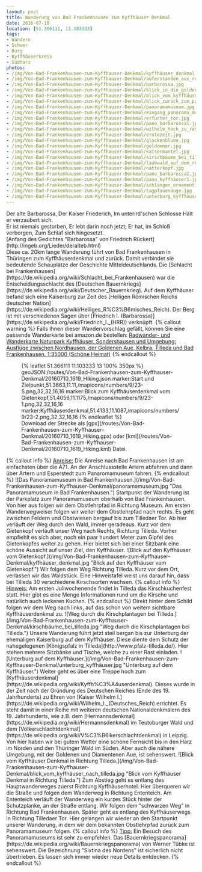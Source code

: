 ```yaml
---
layout: post
title: Wanderung von Bad Frankenhausen zum Kyffhäuser Denkmal
date: 2016-07-10
location: [51.366111, 11.103333]
tags:
- Wandern
- Schwer
- Burg
- Kyffhäuserkreis
- Südharz
photos:
- /img/Von-Bad-Frankenhausen-zum-Kyffhauser-Denkmal/kyffhäuser_denkmal.jpg
- /img/Von-Bad-Frankenhausen-zum-Kyffhauser-Denkmal/auferstanden_aus_ruinen.jpg
- /img/Von-Bad-Frankenhausen-zum-Kyffhauser-Denkmal/barbarossa.jpg
- /img/Von-Bad-Frankenhausen-zum-Kyffhauser-Denkmal/blick_in_die_goldene_aue.jpg
- /img/Von-Bad-Frankenhausen-zum-Kyffhauser-Denkmal/blick_vom_kyffhäuser_nach_tilleda.jpg
- /img/Von-Bad-Frankenhausen-zum-Kyffhauser-Denkmal/blick_zurück_zum_panoramamuseum.jpg
- /img/Von-Bad-Frankenhausen-zum-Kyffhauser-Denkmal/panoramamuseum.jpg
- /img/Von-Bad-Frankenhausen-zum-Kyffhauser-Denkmal/eingang_panorama_museum.jpg
- /img/Von-Bad-Frankenhausen-zum-Kyffhauser-Denkmal/erfurter_tor.jpg
- /img/Von-Bad-Frankenhausen-zum-Kyffhauser-Denkmal/pano_barbarossa1.jpg
- /img/Von-Bad-Frankenhausen-zum-Kyffhauser-Denkmal/wilhelm_hoch_zu_ross.jpg
- /img/Von-Bad-Frankenhausen-zum-Kyffhauser-Denkmal/erntezeit.jpg
- /img/Von-Bad-Frankenhausen-zum-Kyffhauser-Denkmal/glockenblume.jpg
- /img/Von-Bad-Frankenhausen-zum-Kyffhauser-Denkmal/goldammer.jpg
- /img/Von-Bad-Frankenhausen-zum-Kyffhauser-Denkmal/kaisermantel.jpg
- /img/Von-Bad-Frankenhausen-zum-Kyffhauser-Denkmal/kirschbäume_bei_tilleda.jpg
- /img/Von-Bad-Frankenhausen-zum-Kyffhauser-Denkmal/laubwald_auf_dem_rückweg.jpg
- /img/Von-Bad-Frankenhausen-zum-Kyffhauser-Denkmal/natterkopf.jpg
- /img/Von-Bad-Frankenhausen-zum-Kyffhauser-Denkmal/pano_barbarossa2.jpg
- /img/Von-Bad-Frankenhausen-zum-Kyffhauser-Denkmal/pano_kyffhäuser1.jpg
- /img/Von-Bad-Frankenhausen-zum-Kyffhauser-Denkmal/schlangen_ornamentik.jpg
- /img/Von-Bad-Frankenhausen-zum-Kyffhauser-Denkmal/tagpfauenauge.jpg
- /img/Von-Bad-Frankenhausen-zum-Kyffhauser-Denkmal/unterburg_kyffhäuser.jpg
---
```

<div class="container"><div class="col-sm-4">Der alte Barbarossa,
  Der Kaiser Friederich,
  Im unterird'schen Schlosse
  Hält er verzaubert sich.</div><div class="col-sm-4">Er ist niemals gestorben,
  Er lebt darin noch jetzt;
  Er hat, im Schloß verborgen,
  Zum Schlaf sich hingesetzt.</div>
  <div class="col-sm-12">
  [Anfang des Gedichtes "Barbarossa" von Friedrich Rückert](http://ingeb.org/Lieder/deralteb.html)
</div></div>
Diese ca. 20km lange Wanderung führt von Bad Frankenhausen in Thüringen zum Kyffhäuserdenkmal und zurück. Damit verbindet sie bedeutende Schauplätze der Geschichte Mitteldeutschlands. Die [Schlacht bei Frankenhausen](https://de.wikipedia.org/wiki/Schlacht_bei_Frankenhausen) war die Entscheidungsschlacht des [Deutschen Bauernkriegs](https://de.wikipedia.org/wiki/Deutscher_Bauernkrieg). Auf dem Kyffhäuser befand sich eine Kaiserburg zur Zeit des [Heiligen Römischen Reichs deutscher Nation](https://de.wikipedia.org/wiki/Heiliges_R%C3%B6misches_Reich). Der Berg ist mit verschiedenen Sagen über [Friedrich I. (Barbarossa)](https://de.wikipedia.org/wiki/Friedrich_I._(HRR)) verknüpft.
{% callout warning %}
Falls Ihnen dieser Wandervorschlag gefällt, können Sie eine passende Wanderkarte bei amazon.de bestellen:
<a rel="nofollow" href="https://www.amazon.de/Radwander--Wanderkarte-Naturpark-Kyffhäuser-Sondershausen/dp/3895911089/ref=as_li_ss_tl?ie=UTF8&qid=1468260252&sr=8-1&keywords=kyffhäuser+wanderkarte&linkCode=ll1&tag=thueringergip-21&linkId=1c2cb212ef2f61431ecbeb09638e776d
">Radwander- und Wanderkarte Naturpark Kyffhäuser, Sondershausen und Umgebung: Ausflüge zwischen Nordhausen, der Goldenen Aue, Kelbra, Tilleda und Bad Frankenhausen. 1:35000 (Schöne Heimat)</a><img src="http://ir-de.amazon-adsystem.com/e/ir?t=thueringergip-21&l=as2&o=3&a=1468260252" width="1" height="1" border="0" alt="" style="border:none !important; margin:0px !important;" />
{% endcallout %}
<figure>{% leaflet 51.366111 11.103333 13 100% 350px %}
geoJSON:/routes/Von-Bad-Frankenhausen-zum-Kyffhauser-Denkmal/20160710_1619_Hiking.json
marker:Start und Zielpunkt,51.3663,11.11,/mapicons/numbers/9/23-S.png,32,32,16,16
marker:Blick zum Kyffhäuserdenkmal vom Gietenkopf,51.4056,11.1175,/mapicons/numbers/9/23-1.png,32,32,16,16
marker:Kyffhäuserdenkmal,51.4133,11.1087,/mapicons/numbers/9/23-2.png,32,32,16,16
{% endleaflet %}<figcaption>Download der Strecke als [gpx](/routes/Von-Bad-Frankenhausen-zum-Kyffhauser-Denkmal/20160710_1619_Hiking.gpx) oder [kml](/routes/Von-Bad-Frankenhausen-zum-Kyffhauser-Denkmal/20160710_1619_Hiking.kml) Datei.</figcaption></figure>
<!-- more -->
{% callout info %}
<u>Anreise:</u> Die Anreise nach Bad Frankenhausen ist am einfachsten über die A71. An der Anschlussstelle Artern abfahren und dann über Artern und Esperstedt zum Panaromamuseum fahren.
{% endcallout %}
![Das Panoramamuseum  in Bad Frankenhausen.](/img/Von-Bad-Frankenhausen-zum-Kyffhauser-Denkmal/panoramamuseum.jpg "Das Panoramamuseum  in Bad Frankenhausen.")
Startpunkt der Wanderung ist der Parkplatz zum Panoramamuseum oberhalb von Bad Frankenhausen. Von hier aus folgen wir dem Obstlehrpfad in Richtung Museum. Am ersten Wanderwegweiser folgen wir weiter dem Obstlehrpfad nach rechts. Es geht zwischen Feldern und Obstwiesen bergauf bis zum Tilledaer Tor. Ab hier verläuft der Weg durch den Wald, immer geradeaus. Kurz vor dem Gietenkopf verläuft unser Weg nach Rechts, Richtung Tilleda. Vorher empfiehlt es sich aber, noch ein paar hundert Meter zum Gipfel des Gietenkopfes weiter zu gehen. Hier bietet sich bei einer Sitzbank eine schöne Aussicht auf unser Ziel, den Kyffhäuser.
![Blick auf den Kyffhäuser vom Gietenkopf.](/img/Von-Bad-Frankenhausen-zum-Kyffhauser-Denkmal/kyffhäuser_denkmal.jpg "Blick auf den Kyffhäuser vom Gietenkopf.")
Wir folgen dem Weg Richtung Tilleda. Kurz vor dem Ort, verlassen wir das Waldstück. Eine Hinweistafel weist uns darauf hin, dass bei Tilleda 30 verschiedene Kirschsorten wachsen.
{% callout info %}
<u>Hinweis:</u> Am ersten Juliwochenende findet in Tilleda das Kirschkuchenfest statt. Hier gibt es eine Menge Informationen rund um die Kirsche und natürlich auch leckeren Kuchen.
{% endcallout %}
Direkt hinter dem Schild folgen wir dem Weg nach links, auf das schon von weitem sichtbare Kyffhäuserdenkmal zu.
![Weg durch die Kirschplantagen bei Tilleda.](/img/Von-Bad-Frankenhausen-zum-Kyffhauser-Denkmal/kirschbäume_bei_tilleda.jpg "Weg durch die Kirschplantagen bei Tilleda.")
Unsere Wanderung führt jetzt steil bergan bis zur Unterburg der ehemaligen Kaiserburg auf dem Kyffhäuser. Diese diente dem Schutz der nahegelegenen [Königspfalz in Tilleda](http://www.pfalz-tilleda.de/). Hier stehen mehrere Sitzbänke und Tische, welche zu einer Rast einladen.
![Unterburg auf dem Kyffhäuser.](/img/Von-Bad-Frankenhausen-zum-Kyffhauser-Denkmal/unterburg_kyffhäuser.jpg "Unterburg auf dem Kyffhäuser.")
Weiter geht es über eine Treppe hoch zum [Kyffhäuserdenkmal](https://de.wikipedia.org/wiki/Kyffh%C3%A4userdenkmal). Dieses wurde in der Zeit nach der Gründung des Deutschen Reiches (Ende des 19. Jahrhunderts) zu Ehren von [Kaiser Wilhelm I.](https://de.wikipedia.org/wiki/Wilhelm_I._(Deutsches_Reich) errichtet. Es steht damit in einer Reihe mit weiteren deutschen Nationaldenkmälern des 19. Jahrhunderts, wie z.B. dem [Hermannsdenkmal](https://de.wikipedia.org/wiki/Hermannsdenkmal) im Teutoburger Wald und dem [Völkerschlachtdenkmal](https://de.wikipedia.org/wiki/V%C3%B6lkerschlachtdenkmal) in Leipzig. Von hier haben wir bei gutem Wetter eine schöne Fernsicht bis in den Harz im Norden und den Thüringer Wald im Süden. Aber auch die nähere Umgebung, mit der Goldenen und Diamentenen Aue, ist sehenswert.
![Blick vom Kyffhäuser Denkmal in Richtung Tilleda.](/img/Von-Bad-Frankenhausen-zum-Kyffhauser-Denkmal/blick_vom_kyffhäuser_nach_tilleda.jpg "Blick vom Kyffhäuser Denkmal in Richtung Tilleda.")
Zum Abstieg geht es entlang des Hauptwanderweges zuerst Richtung Kyffhäuserhotel. Hier überqueren wir die Straße und folgen dem Wanderweg in Richtung Ententeich. Am Ententeich verläuft der Wanderweg ein kurzes Stück hinter der Schutzplanke, an der Straße entlang. Wir folgen dem "schwarzen Weg" in Richtung Bad Frankenhausen. Später geht es entlang des Kyffhäuserwegs in Richtung Tilledaer Tor. Hier gelangen wir wieder an den Startpunkt unserer Wanderung, in dem wir dem bekannten Obstlehrpfad zurück zum Panoramamuseum folgen.
{% callout info %}
<u>Tipp:</u> Ein Besuch des Panoramamuseums ist sehr zu empfehlen. Das [Bauernkriegspanorama](https://de.wikipedia.org/wiki/Bauernkriegspanorama) von Werner Tübke ist sehenswert. Die Bezeichnung "Sixtina des Nordens" ist sicherlich nicht übertrieben. Es lassen sich immer wieder neue Details entdecken.
{% endcallout %}
